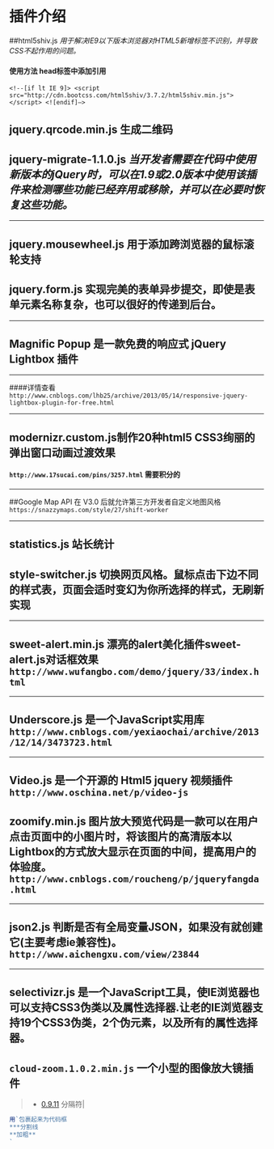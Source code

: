 # 插件介绍
##html5shiv.js *用于解决IE9以下版本浏览器对HTML5新增标签不识别，并导致CSS不起作用的问题。*
#### 使用方法 head标签中添加引用 
`<!--[if lt IE 9]>
      <script src="http://cdn.bootcss.com/html5shiv/3.7.2/html5shiv.min.js"></script>
<![endif]—>`


## jquery.qrcode.min.js 生成二维码
## jquery-migrate-1.1.0.js *当开发者需要在代码中使用新版本的jQuery时，可以在1.9或2.0版本中使用该插件来检测哪些功能已经弃用或移除，并可以在必要时恢复这些功能。*

***
## jquery.mousewheel.js 用于添加跨浏览器的鼠标滚轮支持
## jquery.form.js  实现完美的表单异步提交，即使是表单元素名称复杂，也可以很好的传递到后台。
***
## Magnific Popup 是一款免费的响应式 jQuery Lightbox 插件 
***
####详情查看`http://www.cnblogs.com/lhb25/archive/2013/05/14/responsive-jquery-lightbox-plugin-for-free.html`
***
## modernizr.custom.js制作20种html5 CSS3绚丽的弹出窗口动画过渡效果
#### `http://www.17sucai.com/pins/3257.html` 需要积分的
***
##Google Map API 在 V3.0 后就允许第三方开发者自定义地图风格 `https://snazzymaps.com/style/27/shift-worker`
***
## statistics.js 站长统计
## style-switcher.js 切换网页风格。鼠标点击下边不同的样式表，页面会适时变幻为你所选择的样式，无刷新实现
*** 
## sweet-alert.min.js 漂亮的alert美化插件sweet-alert.js对话框效果 `http://www.wufangbo.com/demo/jquery/33/index.html`
***
## Underscore.js 是一个JavaScript实用库  `http://www.cnblogs.com/yexiaochai/archive/2013/12/14/3473723.html`
***
## Video.js 是一个开源的 Html5 jquery 视频插件 `http://www.oschina.net/p/video-js`
## zoomify.min.js 图片放大预览代码是一款可以在用户点击页面中的小图片时，将该图片的高清版本以Lightbox的方式放大显示在页面的中间，提高用户的体验度。`http://www.cnblogs.com/roucheng/p/jqueryfangda.html`
***
## json2.js 判断是否有全局变量JSON，如果没有就创建它(主要考虑ie兼容性)。`http://www.aichengxu.com/view/23844`
***
## selectivizr.js 是一个JavaScript工具，使IE浏览器也可以支持CSS3伪类以及属性选择器.让老的IE浏览器支持19个CSS3伪类，2个伪元素，以及所有的属性选择器。

## `cloud-zoom.1.0.2.min.js` 一个小型的图像放大镜插件

>+   [0.9.11](http://res.websdk.rongcloud.cn/RongIMClient-0.9.11.min.js) 
> 分隔符|
```js
用`包裹起来为代码框
***分割线
**加粗**
`





